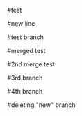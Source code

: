 #test

#new line

#test branch

#merged test

#2nd merge test

#3rd branch

#4th branch

#deleting "new" branch